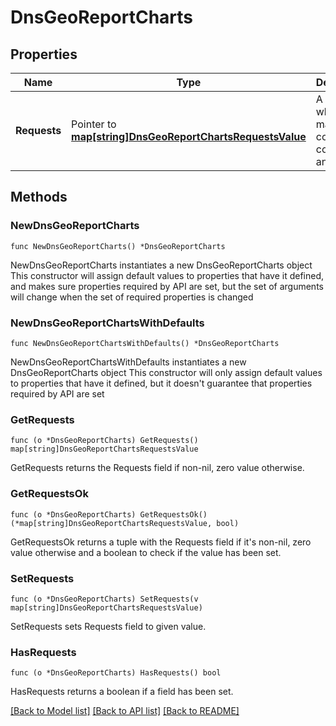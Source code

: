 # DnsGeoReportCharts

## Properties

Name | Type | Description | Notes
------------ | ------------- | ------------- | -------------
**Requests** | Pointer to [**map[string]DnsGeoReportChartsRequestsValue**](DnsGeoReportChartsRequestsValue.md) | A dictionay which maps country codes to fill and value | [optional] 

## Methods

### NewDnsGeoReportCharts

`func NewDnsGeoReportCharts() *DnsGeoReportCharts`

NewDnsGeoReportCharts instantiates a new DnsGeoReportCharts object
This constructor will assign default values to properties that have it defined,
and makes sure properties required by API are set, but the set of arguments
will change when the set of required properties is changed

### NewDnsGeoReportChartsWithDefaults

`func NewDnsGeoReportChartsWithDefaults() *DnsGeoReportCharts`

NewDnsGeoReportChartsWithDefaults instantiates a new DnsGeoReportCharts object
This constructor will only assign default values to properties that have it defined,
but it doesn't guarantee that properties required by API are set

### GetRequests

`func (o *DnsGeoReportCharts) GetRequests() map[string]DnsGeoReportChartsRequestsValue`

GetRequests returns the Requests field if non-nil, zero value otherwise.

### GetRequestsOk

`func (o *DnsGeoReportCharts) GetRequestsOk() (*map[string]DnsGeoReportChartsRequestsValue, bool)`

GetRequestsOk returns a tuple with the Requests field if it's non-nil, zero value otherwise
and a boolean to check if the value has been set.

### SetRequests

`func (o *DnsGeoReportCharts) SetRequests(v map[string]DnsGeoReportChartsRequestsValue)`

SetRequests sets Requests field to given value.

### HasRequests

`func (o *DnsGeoReportCharts) HasRequests() bool`

HasRequests returns a boolean if a field has been set.


[[Back to Model list]](HOW-TO.md#documentation-for-models) [[Back to API list]](HOW-TO.md#documentation-for-api-endpoints) [[Back to README]](HOW-TO.md)


